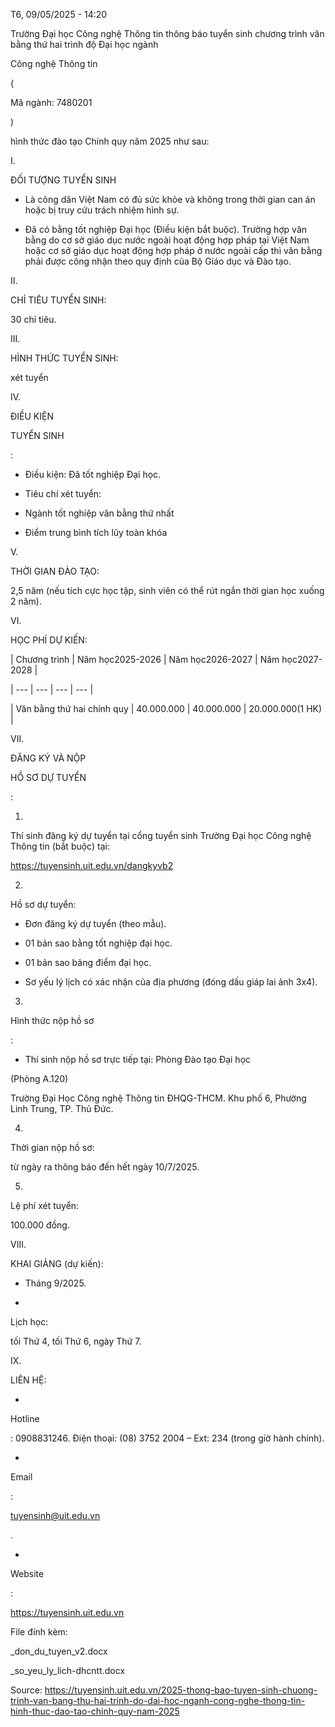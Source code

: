 T6, 09/05/2025 - 14:20

Trường Đại học Công nghệ Thông tin thông báo tuyển sinh chương trình văn bằng thứ hai trình độ Đại học ngành

Công nghệ Thông tin

(

Mã ngành: 7480201

)

hình thức đào tạo Chính quy năm 2025 như sau:

I.

ĐỐI TƯỢNG TUYỂN SINH

- Là công dân Việt Nam có đủ sức khỏe và không trong thời gian can án hoặc bị truy cứu trách nhiệm hình sự.

- Đã có bằng tốt nghiệp Đại học (Điều kiện bắt buộc). Trường hợp văn bằng do cơ sở giáo dục nước ngoài hoạt động hợp pháp tại Việt Nam hoặc cơ sở giáo dục hoạt động hợp pháp ở nước ngoài cấp thì văn bằng phải được công nhận theo quy định của Bộ Giáo dục và Đào tạo.

II.

CHỈ TIÊU TUYỂN SINH:

30 chỉ tiêu.

III.

HÌNH THỨC TUYỂN SINH:

xét tuyển

IV.

ĐIỀU KIỆN

TUYỂN SINH

:

- Điều kiện: Đã tốt nghiệp Đại học.

- Tiêu chí xét tuyển:

+ Ngành tốt nghiệp văn bằng thứ nhất

+ Điểm trung bình tích lũy toàn khóa

V.

THỜI GIAN ĐÀO TẠO:

2,5 năm (nếu tích cực học tập, sinh viên có thể rút ngắn thời gian học xuống 2 năm).

VI.

HỌC PHÍ DỰ KIẾN:

| Chương trình | Năm học2025-2026 | Năm học2026-2027 | Năm học2027-2028 |

| --- | --- | --- | --- |

| Văn bằng thứ hai chính quy | 40.000.000 | 40.000.000 | 20.000.000(1 HK) |

VII.

ĐĂNG KÝ VÀ NỘP

HỒ SƠ DỰ TUYỂN

:

1.

Thí sinh đăng ký dự tuyển tại cổng tuyển sinh Trường Đại học Công nghệ Thông tin (bắt buộc) tại:

https://tuyensinh.uit.edu.vn/dangkyvb2

2.

Hồ sơ dự tuyển:

- Đơn đăng ký dự tuyển (theo mẫu).

- 01 bản sao bằng tốt nghiệp đại học.

- 01 bản sao bảng điểm đại học.

- Sơ yếu lý lịch có xác nhận của địa phương (đóng dấu giáp lai ảnh 3x4).

3.

Hình thức nộp hồ sơ

:

- Thí sinh nộp hồ sơ trực tiếp tại: Phòng Đào tạo Đại học

(Phòng A.120)

Trường Đại Học Công nghệ Thông tin ĐHQG-THCM. Khu phố 6, Phường Linh Trung, TP. Thủ Đức.

4.

Thời gian nộp hồ sơ:

từ ngày ra thông báo đến hết ngày 10/7/2025.

5.

Lệ phí xét tuyển:

100.000 đồng.

VIII.

KHAI GIẢNG (dự kiến):

- Tháng 9/2025.

-

Lịch học:

tối Thứ 4, tối Thứ 6, ngày Thứ 7.

IX.

LIÊN HỆ:

-

Hotline

: 0908831246. Điện thoại: (08) 3752 2004 – Ext: 234 (trong giờ hành chính).

-

Email

:

tuyensinh@uit.edu.vn

.

-

Website

:

https://tuyensinh.uit.edu.vn

File đính kèm:

_don_du_tuyen_v2.docx

_so_yeu_ly_lich-dhcntt.docx

Source: https://tuyensinh.uit.edu.vn/2025-thong-bao-tuyen-sinh-chuong-trinh-van-bang-thu-hai-trinh-do-dai-hoc-nganh-cong-nghe-thong-tin-hinh-thuc-dao-tao-chinh-quy-nam-2025